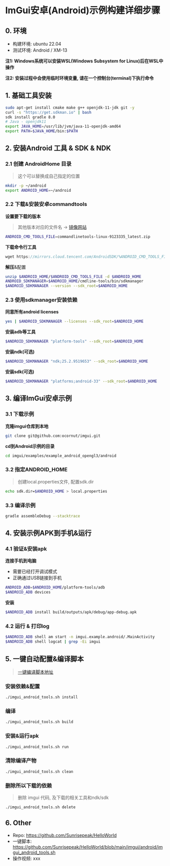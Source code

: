 # ImGui安卓(Android)示例构建详细步骤

## 0. 环境

- 构建环境: ubuntu 22.04
- 测试环境: Android / XM-13



**注1: Windows系统可以安装WSL(Windows Subsystem for Linux)后在WSL中操作**

**注2: 安装过程中会使用临时环境变量, 请在一个控制台(terminal)下执行命令**



## 1. 基础工具安装

```bash
sudo apt-get install cmake make g++ openjdk-11-jdk git -y
curl -s "https://get.sdkman.io" | bash
sdk install gradle 8.0
# Java - openjdk11
export JAVA_HOME=/usr/lib/jvm/java-11-openjdk-amd64
export PATH=$JAVA_HOME/bin:$PATH
```



## 2. 安装Android 工具 & SDK & NDK

### 2.1 创建 AndroidHome 目录

> 这个可以替换成自己指定的位置

```bash
mkdir -p ~/android
export ANDROID_HOME=~/android
```



### 2.2 下载&安装安卓commandtools

**设置要下载的版本**

> 其他版本对应的文件名 -> [镜像网站](https://mirrors.cloud.tencent.com/AndroidSDK)

```bash
ANDROID_CMD_TOOLS_FILE=commandlinetools-linux-9123335_latest.zip
```

**下载命令行工具**

```cpp
wget https://mirrors.cloud.tencent.com/AndroidSDK/%ANDROID_CMD_TOOLS_FILE -P $ANDROID_HOME
```

**解压**&配置

```bash
unzip $ANDROID_HOME/$ANDROID_CMD_TOOLS_FILE -d $ANDROID_HOME
ANDROID_SDKMANAGER=$ANDROID_HOME/cmdline-tools/bin/sdkmanager
$ANDROID_SDKMANAGER --version --sdk_root=$ANDROID_HOME
```



### 2.3 使用sdkmanager安装依赖

**同意所有android licenses**

```bash
yes | $ANDROID_SDKMANAGER --licenses --sdk_root=$ANDROID_HOME
```



**安装adb等工具**

```bash
$ANDROID_SDKMANAGER "platform-tools" --sdk_root=$ANDROID_HOME
```



**安装ndk(可选)**

```bash
$ANDROID_SDKMANAGER "ndk;25.2.9519653" --sdk_root=$ANDROID_HOME
```



**安装sdk(可选)**

```bash
$ANDROID_SDKMANAGER "platforms;android-33" --sdk_root=$ANDROID_HOME
```



## 3. 编译ImGui安卓示例

### 3.1 下载示例

**克隆imgui仓库到本地**

```bash
git clone git@github.com:ocornut/imgui.git
```

**cd到Android示例的目录**

```bash
cd imgui/examples/example_android_opengl3/android
```



### 3.2 指定ANDROID_HOME

> 创建local.properties文件, 配置sdk.dir

```bash
echo sdk.dir=$ANDROID_HOME > local.properties
```



### 3.3 编译示例

```bash
gradle assembleDebug --stacktrace
```



## 4. 安装示例APK到手机&运行



### 4.1 验证&安装apk

**连接手机到电脑**

- 需要已经打开调试模式
- 正确通过USB链接到手机

```bash
ANDROID_ADB=$ANDROID_HOME/platform-tools/adb
$ANDROID_ADB devices
```

**安装**

```bash
$ANDROID_ADB install build/outputs/apk/debug/app-debug.apk
```



### 4.2 运行 & 打印log

```bash
$ANDROID_ADB shell am start -n imgui.example.android/.MainActivity
$ANDROID_ADB shell logcat | grep -Ei imgui
```



## 5. 一键自动配置&编译脚本



> [一键编译脚本地址](https://github.com/Sunrisepeak/HelloWorld/blob/main/imgui/android/imgui_android_tools.sh)




### 安装依赖&配置

```bash
./imgui_android_tools.sh install
```

### 编译

```bash
./imgui_android_tools.sh build
```

### 安装&运行apk

```bash
./imgui_android_tools.sh run
```

### 清除编译产物

```bash
./imgui_android_tools.sh clean
```

### 删除所以下载的依赖

> 删除 imgui 代码, 及下载的相关工具和ndk/sdk

```bash
./imgui_android_tools.sh delete
```



## 6. Other

- Repo: https://github.com/Sunrisepeak/HelloWorld
- 一键脚本: https://github.com/Sunrisepeak/HelloWorld/blob/main/imgui/android/imgui_android_tools.sh
- 操作视频: xxx

